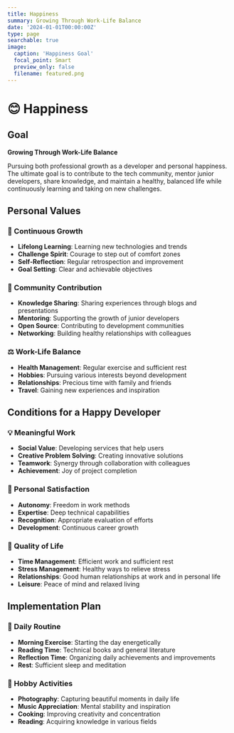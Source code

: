 ```yaml
---
title: Happiness
summary: Growing Through Work-Life Balance
date: '2024-01-01T00:00:00Z'
type: page
searchable: true
image:
  caption: 'Happiness Goal'
  focal_point: Smart
  preview_only: false
  filename: featured.png
---
```


<div class="justify-text">

# 😊 Happiness

## Goal
**Growing Through Work-Life Balance**

Pursuing both professional growth as a developer and personal happiness. The ultimate goal is to contribute to the tech community, mentor junior developers, share knowledge, and maintain a healthy, balanced life while continuously learning and taking on new challenges.

## Personal Values

### 🌱 Continuous Growth
- **Lifelong Learning**: Learning new technologies and trends
- **Challenge Spirit**: Courage to step out of comfort zones
- **Self-Reflection**: Regular retrospection and improvement
- **Goal Setting**: Clear and achievable objectives

### 🤝 Community Contribution
- **Knowledge Sharing**: Sharing experiences through blogs and presentations
- **Mentoring**: Supporting the growth of junior developers
- **Open Source**: Contributing to development communities
- **Networking**: Building healthy relationships with colleagues

### ⚖️ Work-Life Balance
- **Health Management**: Regular exercise and sufficient rest
- **Hobbies**: Pursuing various interests beyond development
- **Relationships**: Precious time with family and friends
- **Travel**: Gaining new experiences and inspiration

## Conditions for a Happy Developer

### 💡 Meaningful Work
- **Social Value**: Developing services that help users
- **Creative Problem Solving**: Creating innovative solutions
- **Teamwork**: Synergy through collaboration with colleagues
- **Achievement**: Joy of project completion

### 🎯 Personal Satisfaction
- **Autonomy**: Freedom in work methods
- **Expertise**: Deep technical capabilities
- **Recognition**: Appropriate evaluation of efforts
- **Development**: Continuous career growth

### 🌟 Quality of Life
- **Time Management**: Efficient work and sufficient rest
- **Stress Management**: Healthy ways to relieve stress
- **Relationships**: Good human relationships at work and in personal life
- **Leisure**: Peace of mind and relaxed living

## Implementation Plan

### 📅 Daily Routine
- **Morning Exercise**: Starting the day energetically
- **Reading Time**: Technical books and general literature
- **Reflection Time**: Organizing daily achievements and improvements
- **Rest**: Sufficient sleep and meditation

### 🎨 Hobby Activities
- **Photography**: Capturing beautiful moments in daily life
- **Music Appreciation**: Mental stability and inspiration
- **Cooking**: Improving creativity and concentration
- **Reading**: Acquiring knowledge in various fields

</div>
